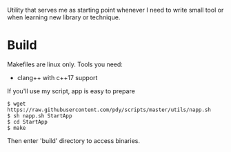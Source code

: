 Utility that serves me as starting point whenever I need to write small tool or when learning new library or technique.

# Build

Makefiles are linux only. Tools you need:
* clang++ with c++17 support

If you'll use my script, app is easy to prepare

````
$ wget https://raw.githubusercontent.com/pdy/scripts/master/utils/napp.sh
$ sh napp.sh StartApp
$ cd StartApp
$ make
````
Then enter 'build' directory to access binaries.

